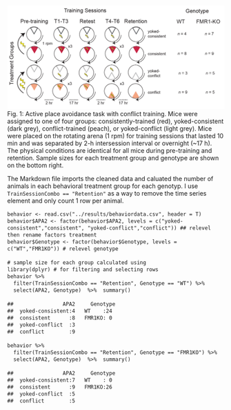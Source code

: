 ![](../figures/behavior-01.png) Fig. 1: Active place avoidance task with
conflict training. Mice were assigned to one of four groups:
consistently-trained (red), yoked-consistent (dark grey),
conflict-trained (peach), or yoked-conflict (light grey). Mice were
placed on the rotating arena (1 rpm) for training sessions that lasted
10 min and was separated by 2-h intersession interval or overnight (~17
h). The physical conditions are identical for all mice during
pre-training and retention. Sample sizes for each treatment group and
genotype are shown on the bottom right.

The Markdown file imports the cleaned data and caluated the number of
animals in each behavioral treatment group for each genotyp. I use
`TrainSessionCombo == "Retention"` as a way to remove the time series
element and only count 1 row per animal.

    behavior <- read.csv("../results/behaviordata.csv", header = T)
    behavior$APA2 <- factor(behavior$APA2, levels = c("yoked-consistent","consistent", "yoked-conflict","conflict")) ## relevel then rename factors treatment
    behavior$Genotype <- factor(behavior$Genotype, levels = c("WT","FMR1KO")) # relevel genotype

    # sample size for each group calculated using
    library(dplyr) # for filtering and selecting rows
    behavior %>% 
      filter(TrainSessionCombo == "Retention", Genotype == "WT") %>%
      select(APA2, Genotype)  %>%  summary()

    ##                APA2     Genotype 
    ##  yoked-consistent:4   WT    :24  
    ##  consistent      :8   FMR1KO: 0  
    ##  yoked-conflict  :3              
    ##  conflict        :9

    behavior %>% 
      filter(TrainSessionCombo == "Retention", Genotype == "FMR1KO") %>%
      select(APA2, Genotype)  %>%  summary()

    ##                APA2     Genotype 
    ##  yoked-consistent:7   WT    : 0  
    ##  consistent      :9   FMR1KO:26  
    ##  yoked-conflict  :5              
    ##  conflict        :5
